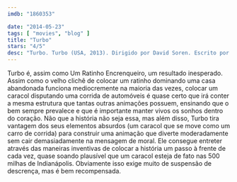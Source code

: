 ```yaml
---
imdb: "1860353"

date: "2014-05-23"
tags: [ "movies", "blog" ]
title: "Turbo"
stars: "4/5"
desc: "Turbo. Turbo (USA, 2013). Dirigido por David Soren. Escrito por Darren Lemke, Robert D. Siegel, David Soren, David Soren. Com Ryan Reynolds, Paul Giamatti, Michael Peña, Samuel L. Jackson, Luis Guzmán, Bill Hader, Snoop Dogg, Maya Rudolph, Ben Schwartz."
---
```

Turbo é, assim como Um Ratinho Encrenqueiro, um resultado inesperado. Assim como o velho clichê de colocar um ratinho dominando uma casa abandonada funciona mediocremente na maioria das vezes, colocar um caracol disputando uma corrida de automóveis é quase certo que irá conter a mesma estrutura que tantas outras animações possuem, ensinando que o bem sempre prevalece e que é importante manter vivos os sonhos dentro do coração. Não que a história não seja essa, mas além disso, Turbo tira vantagem dos seus elementos absurdos (um caracol que se move como um carro de corrida) para construir uma animação que diverte moderadamente sem cair demasiadamente na mensagem de moral. Ele consegue entreter através das maneiras inventivas de colocar a história um passo à frente de cada vez, quase soando plausível que um caracol esteja de fato nas 500 milhas de Indianápolis. Obviamente isso exige muito de suspensão de descrença, mas é bem recompensada.
